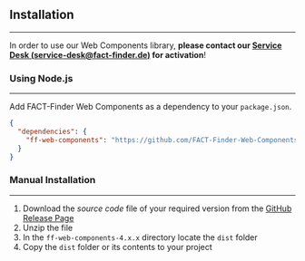 ## Installation

---
In order to use our Web Components library, **please contact our [Service Desk (service-desk@fact-finder.de)][1]
for activation**!

### Using Node.js

---
Add FACT-Finder Web Components as a dependency to your `package.json`.

```json
{
  "dependencies": {
    "ff-web-components": "https://github.com/FACT-Finder-Web-Components/ff-web-components.git#3.0.0"
  }
}
```

### Manual Installation

---
1. Download the _source code_ file of your required version from the [GitHub Release Page](https://github.com/FACT-Finder-Web-Components/ff-web-components/releases)
2. Unzip the file
3. In the `ff-web-components-4.x.x` directory locate the `dist` folder
4. Copy the `dist` folder or its contents to your project

[1]: mailto:service-desk@fact-finder.de?subject=Web%20Components%20Activation
